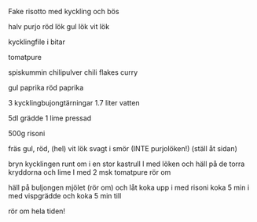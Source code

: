 Fake risotto med kyckling och bös

halv purjo
röd lök
gul lök
vit lök

kycklingfile i bitar

tomatpure



spiskummin
chilipulver
chili flakes
curry

gul paprika
röd paprika

3 kycklingbujongtärningar
1.7 liter vatten

5dl grädde
1 lime pressad

500g risoni

fräs gul, röd, (hel) vit lök svagt i smör (INTE purjolöken!)
(ställ åt sidan)

bryn kycklingen runt om i en stor kastrull
I med löken och häll på de torra kryddorna och lime
I med 2 msk tomatpure
rör om

häll på buljongen mjölet (rör om) och låt koka upp
i med risoni
koka 5 min
i med vispgrädde och koka 5 min till

rör om hela tiden!
